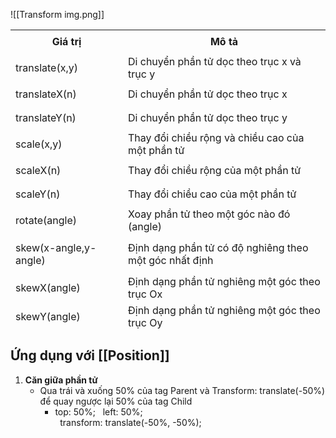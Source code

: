 ![[Transform img.png]]

<table style="width: 100%; height: 480px; border-collapse: collapse">
<tbody>
<tr style="height: 38px;">
<td style="text-align: center; height: 38px;"><b>Giá trị</b></td>
<td style="text-align: center; height: 38px;"><b>Mô tả</b></td>
</tr>
<tr style="height: 38px;">
<td style="height: 38px;"><span style="font-weight: 400;">translate(x,y)</span></td>
<td style="height: 38px;"><span style="font-weight: 400;">Di chuyển phần tử dọc theo trục x và trục y</span></td>
</tr>
<tr style="height: 38px;">
<td style="height: 38px;"><span style="font-weight: 400;">translateX(n)</span></td>
<td style="height: 38px;"><span style="font-weight: 400;">Di chuyển phần tử dọc theo trục x</span></td>
</tr>
<tr style="height: 38px;">
<td style="height: 38px;"><span style="font-weight: 400;">translateY(n)</span></td>
<td style="height: 38px;"><span style="font-weight: 400;">Di chuyển phần tử dọc theo trục y</span></td>
</tr>
<tr style="height: 38px;">
<td style="height: 38px;"><span style="font-weight: 400;">scale(x,y)</span></td>
<td style="height: 38px;"><span style="font-weight: 400;">Thay đổi chiều rộng và chiều cao của một phần tử</span></td>
</tr>
<tr style="height: 38px;">
<td style="height: 38px;"><span style="font-weight: 400;">scaleX(n)</span></td>
<td style="height: 38px;"><span style="font-weight: 400;">Thay đổi chiều rộng của một phần tử</span></td>
</tr>
<tr style="height: 38px;">
<td style="height: 38px;"><span style="font-weight: 400;">scaleY(n)</span></td>
<td style="height: 38px;"><span style="font-weight: 400;">Thay đổi chiều cao của một phần tử</span></td>
</tr>
<tr style="height: 38px;">
<td style="height: 38px;"><span style="font-weight: 400;">rotate(angle)</span></td>
<td style="height: 38px;"><span style="font-weight: 400;">Xoay phần tử theo một góc nào đó (angle)</span></td>
</tr>
<tr style="height: 62px;">
<td style="height: 62px;"><span style="font-weight: 400;">skew(x-angle,y-angle)</span></td>
<td style="height: 62px;"><span style="font-weight: 400;">Định dạng phần tử có độ nghiêng theo một góc nhất định</span></td>
</tr>
<tr style="height: 38px;">
<td style="height: 38px;"><span style="font-weight: 400;">skewX(angle)</span></td>
<td style="height: 38px;"><span style="font-weight: 400;">Định dạng phần tử nghiêng một góc theo trục Ox</span></td>
</tr>
<tr style="height: 38px;">
<td style="height: 38px;"><span style="font-weight: 400;">skewY(angle)</span></td>
<td style="height: 38px;"><span style="font-weight: 400;">Định dạng phần tử nghiêng một góc theo trục Oy</span></td>
</tr>
<tr style="height: 38px;">
<td style="height: 38px;"><span style="font-weight: 400;">matrix(n,n,n,n,n,n)</span></td>
<td style="height: 38px;"><span style="font-weight: 400;">Tổng hợp giữa scale, skew và translate</span></td>
</tr>
</tbody>
</table>


## Ứng dụng với [[Position]]
1. **Căn giữa phần tử**
	- Qua trái và xuống 50% của tag Parent và  Transform: translate(-50%) để quay ngược lại 50% của tag Child
		- top: 50%;
		  left: 50%;	
		  transform: translate(-50%, -50%);